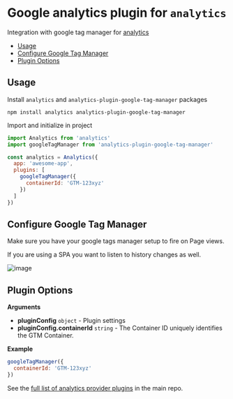 # Google analytics plugin for `analytics`

Integration with google tag manager for [analytics](https://www.npmjs.com/package/analytics)

<!-- ANALYTICS_DOCS:START (TOC) -->
- [Usage](#usage)
- [Configure Google Tag Manager](#configure-google-tag-manager)
- [Plugin Options](#plugin-options)
<!-- ANALYTICS_DOCS:END (TOC) -->

<!-- ANALYTICS_DOCS:START (USAGE) -->
## Usage

Install `analytics` and `analytics-plugin-google-tag-manager` packages

```
npm install analytics analytics-plugin-google-tag-manager
```

Import and initialize in project

```js
import Analytics from 'analytics'
import googleTagManager from 'analytics-plugin-google-tag-manager'

const analytics = Analytics({
  app: 'awesome-app',
  plugins: [
    googleTagManager({
      containerId: 'GTM-123xyz'
    })
  ]
})

```
<!-- ANALYTICS_DOCS:END -->

## Configure Google Tag Manager

Make sure you have your google tags manager setup to fire on Page views.

If you are using a SPA you want to listen to history changes as well.

![image](https://user-images.githubusercontent.com/532272/52185417-538fe500-27d4-11e9-9500-abf702e5d802.png)

<!-- ANALYTICS_DOCS:START (API) -->
## Plugin Options

**Arguments**

- **pluginConfig** <code>object</code> - Plugin settings
- **pluginConfig.containerId** <code>string</code> - The Container ID uniquely identifies the GTM Container.

**Example**

```js
googleTagManager({
  containerId: 'GTM-123xyz'
})
```
<!-- ANALYTICS_DOCS:END -->

See the [full list of analytics provider plugins](https://github.com/DavidWells/analytics#current-plugins) in the main repo.
